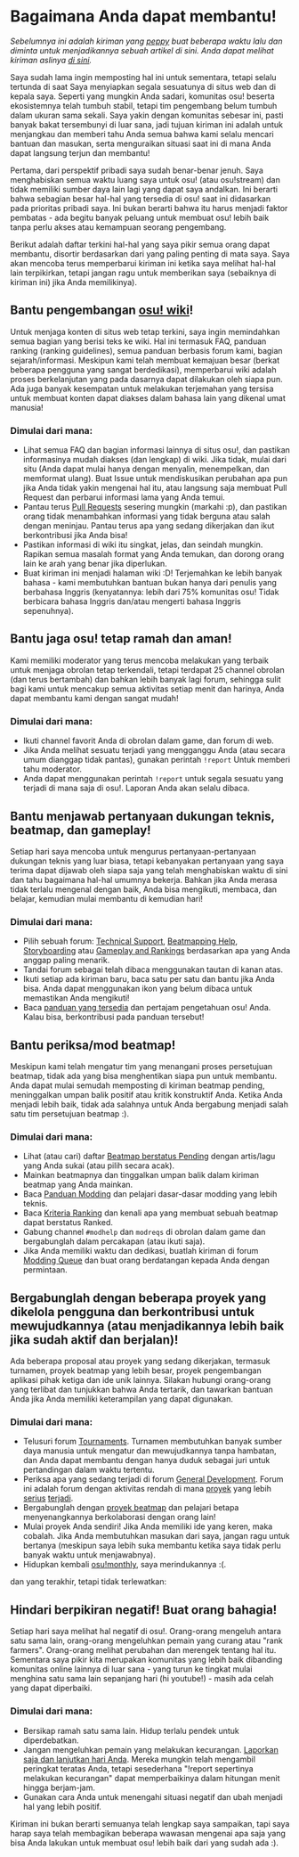 # Bagaimana Anda dapat membantu!

_Sebelumnya ini adalah kiriman yang [peppy](https://osu.ppy.sh/users/2 "peppy") buat beberapa waktu lalu dan diminta untuk menjadikannya sebuah artikel di sini. Anda dapat melihat kiriman aslinya [di sini](https://osu.ppy.sh/community/forums/topics/83155)._

Saya sudah lama ingin memposting hal ini untuk sementara, tetapi selalu tertunda di saat Saya menyiapkan segala sesuatunya di situs web dan di kepala saya. Seperti yang mungkin Anda sadari, komunitas osu! beserta ekosistemnya telah tumbuh stabil, tetapi tim pengembang belum tumbuh dalam ukuran sama sekali. Saya yakin dengan komunitas sebesar ini, pasti banyak bakat tersembunyi di luar sana, jadi tujuan kiriman ini adalah untuk menjangkau dan memberi tahu Anda semua bahwa kami selalu mencari bantuan dan masukan, serta menguraikan situasi saat ini di mana Anda dapat langsung terjun dan membantu!

Pertama, dari perspektif pribadi saya sudah benar-benar jenuh. Saya menghabiskan semua waktu luang saya untuk osu! (atau osu!stream) dan tidak memiliki sumber daya lain lagi yang dapat saya andalkan. Ini berarti bahwa sebagian besar hal-hal yang tersedia di osu! saat ini didasarkan pada prioritas pribadi saya. Ini bukan berarti bahwa itu harus menjadi faktor pembatas - ada begitu banyak peluang untuk membuat osu! lebih baik tanpa perlu akses atau kemampuan seorang pengembang.

Berikut adalah daftar terkini hal-hal yang saya pikir semua orang dapat membantu, disortir berdasarkan dari yang paling penting di mata saya. Saya akan mencoba terus memperbarui kiriman ini ketika saya melihat hal-hal lain terpikirkan, tetapi jangan ragu untuk memberikan saya (sebaiknya di kiriman ini) jika Anda memilikinya).

## Bantu pengembangan [osu! wiki](https://github.com/ppy/osu-wiki "osu-wiki di GitHub")!

Untuk menjaga konten di situs web tetap terkini, saya ingin memindahkan semua bagian yang berisi teks ke wiki. Hal ini termasuk FAQ, panduan ranking (ranking guidelines), semua panduan berbasis forum kami, bagian sejarah/informasi. Meskipun kami telah membuat kemajuan besar (berkat beberapa pengguna yang sangat berdedikasi), memperbarui wiki adalah proses berkelanjutan yang pada dasarnya dapat dilakukan oleh siapa pun. Ada juga banyak kesempatan untuk melakukan terjemahan yang tersisa untuk membuat konten dapat diakses dalam bahasa lain yang dikenal umat manusia!

### Dimulai dari mana:

-   Lihat semua FAQ dan bagian informasi lainnya di situs osu!, dan pastikan informasinya mudah diakses (dan lengkap) di wiki. Jika tidak, mulai dari situ (Anda dapat mulai hanya dengan menyalin, menempelkan, dan memformat ulang). Buat Issue untuk mendiskusikan perubahan apa pun jika Anda tidak yakin mengenai hal itu, atau langsung saja membuat Pull Request dan perbarui informasi lama yang Anda temui.
-   Pantau terus [Pull Requests](https://github.com/ppy/osu-wiki/pulls "Pull Requests") sesering mungkin (markahi :p), dan pastikan orang tidak menambahkan informasi yang tidak berguna atau salah dengan meninjau. Pantau terus apa yang sedang dikerjakan dan ikut berkontribusi jika Anda bisa!
-   Pastikan informasi di wiki itu singkat, jelas, dan seindah mungkin. Rapikan semua masalah format yang Anda temukan, dan dorong orang lain ke arah yang benar jika diperlukan.
-   Buat kiriman ini menjadi halaman wiki :D! Terjemahkan ke lebih banyak bahasa - kami membutuhkan bantuan bukan hanya dari penulis yang berbahasa Inggris (kenyatannya: lebih dari 75% komunitas osu! Tidak berbicara bahasa Inggris dan/atau mengerti bahasa Inggris sepenuhnya).

## Bantu jaga osu! tetap ramah dan aman!

Kami memiliki moderator yang terus mencoba melakukan yang terbaik untuk menjaga obrolan tetap terkendali, tetapi terdapat 25 channel obrolan (dan terus bertambah) dan bahkan lebih banyak lagi forum, sehingga sulit bagi kami untuk mencakup semua aktivitas setiap menit dan harinya, Anda dapat membantu kami dengan sangat mudah!

### Dimulai dari mana:

-   Ikuti channel favorit Anda di obrolan dalam game, dan forum di web.
-   Jika Anda melihat sesuatu terjadi yang mengganggu Anda (atau secara umum dianggap tidak pantas), gunakan perintah `!report` Untuk memberi tahu moderator.
-   Anda dapat menggunakan perintah `!report` untuk segala sesuatu yang terjadi di mana saja di osu!. Laporan Anda akan selalu dibaca.

## Bantu menjawab pertanyaan dukungan teknis, beatmap, dan gameplay!

Setiap hari saya mencoba untuk mengurus pertanyaan-pertanyaan dukungan teknis yang luar biasa, tetapi kebanyakan pertanyaan yang saya terima dapat dijawab oleh siapa saja yang telah menghabiskan waktu di sini dan tahu bagaimana hal-hal umumnya bekerja. Bahkan jika Anda merasa tidak terlalu mengenal dengan baik, Anda bisa mengikuti, membaca, dan belajar, kemudian mulai membantu di kemudian hari!

### Dimulai dari mana:

-   Pilih sebuah forum: [Technical Support](https://osu.ppy.sh/community/forums/5), [Beatmapping Help](https://osu.ppy.sh/community/forums/56), [Storyboarding](https://osu.ppy.sh/community/forums/20) atau [Gameplay and Rankings](https://osu.ppy.sh/community/forums/13) berdasarkan apa yang Anda anggap paling menarik.
-   Tandai forum sebagai telah dibaca menggunakan tautan di kanan atas.
-   Ikuti setiap ada kiriman baru, baca satu per satu dan bantu jika Anda bisa. Anda dapat menggunakan ikon yang belum dibaca untuk memastikan Anda mengikuti!
-   Baca [panduan yang tersedia](/wiki/List_of_Guides "Daftar Panduan") dan pertajam pengetahuan osu! Anda. Kalau bisa, berkontribusi pada panduan tersebut!

## Bantu periksa/mod beatmap!

Meskipun kami telah mengatur tim yang menangani proses persetujuan beatmap, tidak ada yang bisa menghentikan siapa pun untuk membantu. Anda dapat mulai semudah memposting di kiriman beatmap pending, meninggalkan umpan balik positif atau kritik konstruktif Anda. Ketika Anda menjadi lebih baik, tidak ada salahnya untuk Anda bergabung menjadi salah satu tim persetujuan beatmap :).

### Dimulai dari mana:

-   Lihat (atau cari) daftar [Beatmap berstatus Pending](https://osu.ppy.sh/beatmapsets?m=-1&s=4) dengan artis/lagu yang Anda sukai (atau pilih secara acak).
-   Mainkan beatmapnya dan tinggalkan umpan balik dalam kiriman beatmap yang Anda mainkan.
-   Baca [Panduan Modding](/wiki/Modding "Modding") dan pelajari dasar-dasar modding yang lebih teknis.
-   Baca [Kriteria Ranking](/wiki/Ranking_Criteria "Kriteria Ranking") dan kenali apa yang membuat sebuah beatmap dapat berstatus Ranked.
-   Gabung channel `#modhelp` dan `modreqs` di obrolan dalam game dan bergabunglah dalam percakapan (atau ikuti saja).
-   Jika Anda memiliki waktu dan dedikasi, buatlah kiriman di forum [Modding Queue](https://osu.ppy.sh/community/forums/topics/60) dan buat orang berdatangan kepada Anda dengan permintaan.

## Bergabunglah dengan beberapa proyek yang dikelola pengguna dan berkontribusi untuk mewujudkannya (atau menjadikannya lebih baik jika sudah aktif dan berjalan)!

Ada beberapa proposal atau proyek yang sedang dikerjakan, termasuk turnamen, proyek beatmap yang lebih besar, proyek pengembangan aplikasi pihak ketiga dan ide unik lainnya. Silakan hubungi orang-orang yang terlibat dan tunjukkan bahwa Anda tertarik, dan tawarkan bantuan Anda jika Anda memiliki keterampilan yang dapat digunakan.

### Dimulai dari mana:

-   Telusuri forum [Tournaments](https://osu.ppy.sh/community/forums/55). Turnamen membutuhkan banyak sumber daya manusia untuk mengatur dan mewujudkannya tanpa hambatan, dan Anda dapat membantu dengan hanya duduk sebagai juri untuk pertandingan dalam waktu tertentu.
-   Periksa apa yang sedang terjadi di forum [General Development](https://osu.ppy.sh/community/forums/2). Forum ini adalah forum dengan aktivitas rendah di mana [proyek](https://osu.ppy.sh/community/forums/topics/80027) yang lebih [serius](https://osu.ppy.sh/community/forums/topics/58855) [terjadi](https://osu.ppy.sh/community/forums/topics/79354).
-   Bergabunglah dengan [proyek beatmap](https://osu.ppy.sh/community/forums/53) dan pelajari betapa menyenangkannya berkolaborasi dengan orang lain!
-   Mulai proyek Anda sendiri! Jika Anda memiliki ide yang keren, maka cobalah. Jika Anda membutuhkan masukan dari saya, jangan ragu untuk bertanya (meskipun saya lebih suka membantu ketika saya tidak perlu banyak waktu untuk menjawabnya).
-   Hidupkan kembali [osu!monthly](https://osu.ppy.sh/community/forums/topics/75017), saya merindukannya :(.

dan yang terakhir, tetapi tidak terlewatkan:

## Hindari berpikiran negatif! Buat orang bahagia!

Setiap hari saya melihat hal negatif di osu!. Orang-orang mengeluh antara satu sama lain, orang-orang mengeluhkan pemain yang curang atau "rank farmers". Orang-orang melihat perubahan dan merengek tentang hal itu. Sementara saya pikir kita merupakan komunitas yang lebih baik dibanding komunitas online lainnya di luar sana - yang turun ke tingkat mulai menghina satu sama lain sepanjang hari (hi youtube!) - masih ada celah yang dapat diperbaiki.

### Dimulai dari mana:

-   Bersikap ramah satu sama lain. Hidup terlalu pendek untuk diperdebatkan.
-   Jangan mengeluhkan pemain yang melakukan kecurangan. [Laporkan saja dan lanjutkan hari Anda](/wiki/Reporting_Bad_Behaviour/Handling_Cheating "Menangani Perilaku Curang"). Mereka mungkin telah mengambil peringkat teratas Anda, tetapi sesederhana "!report <username> sepertinya melakukan kecurangan" dapat memperbaikinya dalam hitungan menit hingga berjam-jam.
-   Gunakan cara Anda untuk menengahi situasi negatif dan ubah menjadi hal yang lebih positif.

Kiriman ini bukan berarti semuanya telah lengkap saya sampaikan, tapi saya harap saya telah membagikan beberapa wawasan mengenai apa saja yang bisa Anda lakukan untuk membuat osu! lebih baik dari yang sudah ada :).
